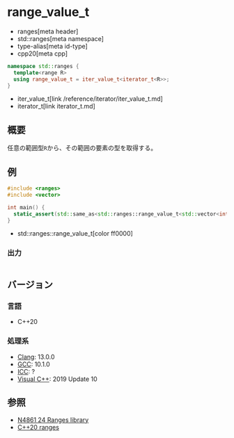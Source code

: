 # range_value_t
* ranges[meta header]
* std::ranges[meta namespace]
* type-alias[meta id-type]
* cpp20[meta cpp]

```cpp
namespace std::ranges {
  template<range R>
  using range_value_t = iter_value_t<iterator_t<R>>;
}
```
* iter_value_t[link /reference/iterator/iter_value_t.md]
* iterator_t[link iterator_t.md]

## 概要

任意の範囲型`R`から、その範囲の要素の型を取得する。

## 例
```cpp example
#include <ranges>
#include <vector>

int main() {
  static_assert(std::same_as<std::ranges::range_value_t<std::vector<int>>, int>);
}
```
* std::ranges::range_value_t[color ff0000]

### 出力
```
```

## バージョン
### 言語
- C++20

### 処理系
- [Clang](/implementation.md#clang): 13.0.0
- [GCC](/implementation.md#gcc): 10.1.0
- [ICC](/implementation.md#icc): ?
- [Visual C++](/implementation.md#visual_cpp): 2019 Update 10

## 参照
- [N4861 24 Ranges library](https://timsong-cpp.github.io/cppwp/n4861/ranges)
- [C++20 ranges](https://techbookfest.org/product/5134506308665344)
